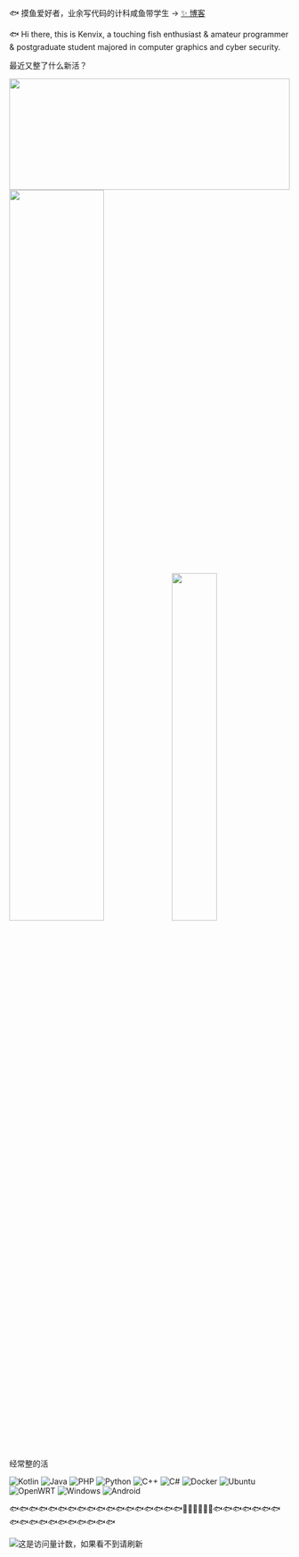 🐟 摸鱼爱好者，业余写代码的计科咸鱼带学生 -> [✨ 博客](https://kenvix.com/)

🐟 Hi there, this is Kenvix, a touching fish enthusiast & amateur programmer & postgraduate student majored in computer graphics and cyber security.

最近又整了什么新活？

<img src='https://github.com/kenvix/kenvix/raw/master/1.jpg' width='100%' height='200px' style='float: left;'/>

<a href="javascript:alert('🐟');"><img src="https://github-readme-stats.vercel.app/api?username=kenvix&show_icons=true&layout=compact&count_private=true&hide_title=true&theme=default" style="width: 58%; max-width: 58%; min-width: 58%;"><img src="https://github-readme-stats.vercel.app/api/top-langs/?username=kenvix&layout=compact&count_private=true&theme=default" style="width: 40%; max-width: 40%; min-width: 40%;"></a>

经常整的活

![Kotlin](https://img.shields.io/badge/-Kotlin-a97bff?style=flat-square&logo=Kotlin&logoColor=fff)
![Java](https://img.shields.io/badge/-Java-ab7221?style=flat-square&logo=openjdk&logoColor=fff)
![PHP](https://img.shields.io/badge/-PHP-525d94?style=flat-square&logo=PHP&logoColor=fff)
![Python](https://img.shields.io/badge/-Python-5aa3c7?style=flat-square&logo=Python&logoColor=fff)
![C++](https://img.shields.io/badge/-C++-f34b7d?style=flat-square&logo=Cplusplus&logoColor=fff)
![C#](https://img.shields.io/badge/-.NET/Unity-36008e?style=flat-square&logo=CSharp&logoColor=fff)
![Docker](https://img.shields.io/badge/-Docker-2496ED?style=flat-square&logo=Docker&logoColor=fff)
![Ubuntu](https://img.shields.io/badge/-Ubuntu-orange?style=flat-square&logo=Ubuntu&logoColor=fff)
![OpenWRT](https://img.shields.io/badge/-OpenWRT-000000?style=flat-square&logo=OpenWRT&logoColor=fff)
![Windows](https://img.shields.io/badge/-Windows-0078D6?style=flat-square&logo=Windows&logoColor=fff)
![Android](https://img.shields.io/badge/-Android-green?style=flat-square&logo=Android&logoColor=fff)

🐟🐟🐟🐟🐟🐟🐟🐟🐟🐟🐟🐟🐟🐟🐟🐟🐟🐟🐠🐡🐳🦈🐬🐋🐟🐟🐟🐟🐟🐟🐟🐟🐟🐟🐟🐟🐟🐟🐟🐟🐟🐟

![这是访问量计数，如果看不到请刷新](https://jwenjian-visitor-badge-5.glitch.me/badge?page_id=kenvix.kenvix.readme)
